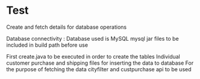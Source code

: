 # Test
Create and fetch details for database operations

Database connectivity : Database used is MySQL
mysql jar files to be included in build path before use

First create.java to be executed in order to create the tables
Individual customer purchase and shipping files for inserting the data to database
For the purpose of fetching the data cityfilter and custpurchase api to be used
